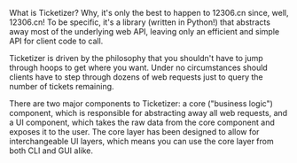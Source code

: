 What is Ticketizer? Why, it's only the best to happen to
12306.cn since, well, 12306.cn! To be specific, it's a
library (written in Python!) that abstracts away most of
the underlying web API, leaving only an efficient and
simple API for client code to call.

Ticketizer is driven by the philosophy that you shouldn't
have to jump through hoops to get where you want. Under
no circumstances should clients have to step through dozens
of web requests just to query the number of tickets remaining.

There are two major components to Ticketizer: a core
("business logic") component, which is responsible for
abstracting away all web requests, and a UI component,
which takes the raw data from the core component and
exposes it to the user. The core layer has been designed
to allow for interchangeable UI layers, which means
you can use the core layer from both CLI and GUI alike.